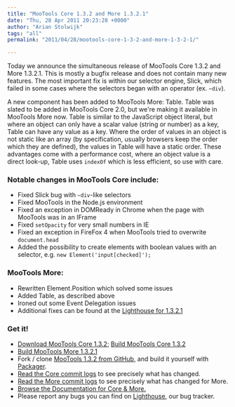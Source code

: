 ```yaml
---
title: "MooTools Core 1.3.2 and More 1.3.2.1"
date: "Thu, 28 Apr 2011 20:23:28 +0000"
author: "Arian Stolwijk"
tags: "all"
permalink: "2011/04/28/mootools-core-1-3-2-and-more-1-3-2-1/"

---
```

Today we announce the simultaneous release of MooTools Core 1.3.2 and More 1.3.2.1. This is mostly a bugfix release and does not contain many new features. The most important fix is within our selector engine, Slick, which failed in some cases where the selectors began with an operator (ex. `~div`).

A new component has been added to MooTools More: Table. Table was slated to be added in MooTools Core 2.0, but we're making it available in MooTools More now. Table is similar to the JavaScript object literal, but where an object can only have a scalar value (string or number) as a key, Table can have any value as a key. Where the order of values in an object is not static like an array (by specification, usually browsers keep the order which they are defined), the values in Table will have a static order. These advantages come with a performance cost, where an object value is a direct look-up, Table uses `indexOf` which is less efficient, so use with care.

### Notable changes in MooTools Core include:

- Fixed Slick bug with `~div`-like selectors
- Fixed MooTools in the Node.js environment
- Fixed an exception in DOMReady in Chrome when the page with MooTools was in an IFrame
- Fixed `setOpacity` for very small numbers in IE
- Fixed an exception in FireFox 4 when MooTools tried to overwrite `document.head`
- Added the possibility to create elements with boolean values with an selector, e.g. `new Element('input[checked]');`

### MooTools More:

- Rewritten Element.Position which solved some issues 
- Added Table, as described above
- Ironed out some Event Delegation issues
- Additional fixes can be found at the [Lighthouse for 1.3.2.1](https://mootools.lighthouseapp.com/projects/24057/milestones/104271-1322)


### Get it!

* [Download MooTools Core 1.3.2](http://mootools.net/download); [Build MooTools Core 1.3.2](http://mootools.net/core/)
* [Build MooTools More 1.3.2.1](http://mootools.net/more/)
* Fork / clone [MooTools 1.3.2 from GitHub](http://github.com/mootools/mootools-core/tree/1.3.2), and build it yourself with [Packager](http://github.com/kamicane/packager).
* [Read the Core commit logs](http://github.com/mootools/mootools-core/commits/1.3.2) to see precisely what has changed.
* [Read the More commit logs](http://github.com/mootools/mootools-more/commits/1.3.2.1) to see precisely what has changed for More.
* [Browse the Documentation for Core & More.](http://mootools.net/docs)
* Please report any bugs you can find on [Lighthouse](https://mootools.lighthouseapp.com/projects/2706-mootools/tickets), our bug tracker.